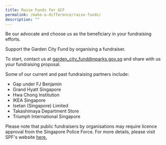 ```yaml
---
title: Raise Funds for GCF
permalink: /make-a-difference/raise-funds/
description: ""
---
```

Be our advocate and choose us as the beneficiary in your fundraising efforts.

Support the Garden City Fund by organising a fundraiser.

To start, contact us at [garden\_city\_fund@nparks.gov.sg](mailto:garden_city_fund@nparks.gov.sg) and share with us your fundraising proposal.

Some of our current and past fundraising partners include:

*   Gap under FJ Benjamin
*   Grand Hyatt Singapore
*   Hwa Chong Institution
*   IKEA Singapore
*   Isetan (Singapore) Limited
*   Takashimaya Department Store
*   Triumph International Singapore

Please note that public fundraisers by organisations may require licence approval from the Singapore Police Force. For more details, please visit SPF's website <a href=“https://www.police.gov.sg/e-Services/Police-Licences/House-To-House-and-Street-Establishment-Licence>here.</a>